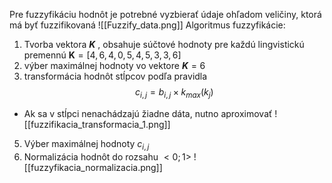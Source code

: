 Pre fuzzyfikáciu hodnôt je potrebné vyzbierať údaje ohľadom veličiny, ktorá má byť fuzzifikovaná
![[Fuzzify_data.png]]
Algoritmus fuzzyfikácie:
1. Tvorba vektora $\mathbfit{K}$ , obsahuje súčtové hodnoty pre každú lingvistickú premennú
$\mathbf{K}=[4,6,4,0,5,4,5,3,3,6]$
2. výber maximálnej hodnoty vo vektore $\mathbfit{K}=6$
3. transformácia hodnôt stĺpcov podľa pravidla $$c_{i,j}=b_{i,j}×k_{max}(k_j)$$
- Ak sa v stĺpci nenachádzajú žiadne dáta, nutno aproximovať
![[fuzzifikacia_transformacia_1.png]]
5. Výber maximálnej hodnoty $c_{i,j}$
6. Normalizácia hodnôt do rozsahu $<0;1>$
![[fuzzyfikacia_normalizacia.png]]
